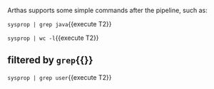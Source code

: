 Arthas supports some simple commands after the pipeline, such as:

`sysprop | grep java`{{execute T2}}

`sysprop | wc -l`{{execute T2}}

## filtered by `grep`{{}}

`sysprop | grep user`{{execute T2}}
